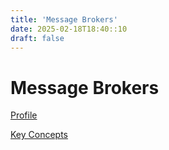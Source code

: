 ```yaml
---
title: 'Message Brokers'
date: 2025-02-18T18:40::10
draft: false
---
```


# Message Brokers

[Profile](Message%20Brokers%20e82f58fdd7ff44e6861694f09130148b/Profile%20c53b430aeca74d72a386780eb7ecff2e.md)

[Key Concepts](Message%20Brokers%20e82f58fdd7ff44e6861694f09130148b/Key%20Concepts%20cb9a8e7c4b3040a39a9ff8a0c3f13d6e.md)
